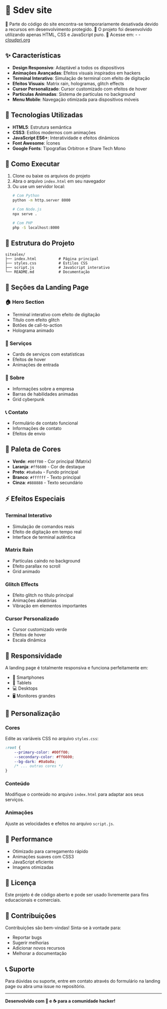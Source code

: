 # 🚀 Sdev site 

🔹 Parte do código do site encontra-se temporariamente desativada devido a recursos em desenvolvimento protegido.
🔹 O projeto foi desenvolvido utilizando apenas HTML, CSS e JavaScript puro.
🔹 Acesse em: - - [cloudpri.org ](https://cloudpri.org/)

## ✨ Características

- **Design Responsivo**: Adaptável a todos os dispositivos
- **Animações Avançadas**: Efeitos visuais inspirados em hackers
- **Terminal Interativo**: Simulação de terminal com efeito de digitação
- **Efeitos Visuais**: Matrix rain, hologramas, glitch effects
- **Cursor Personalizado**: Cursor customizado com efeitos de hover
- **Partículas Animadas**: Sistema de partículas no background
- **Menu Mobile**: Navegação otimizada para dispositivos móveis

## 🎨 Tecnologias Utilizadas

- **HTML5**: Estrutura semântica
- **CSS3**: Estilos modernos com animações
- **JavaScript ES6+**: Interatividade e efeitos dinâmicos
- **Font Awesome**: Ícones
- **Google Fonts**: Tipografias Orbitron e Share Tech Mono

## 🚀 Como Executar

1. Clone ou baixe os arquivos do projeto
2. Abra o arquivo `index.html` em seu navegador
3. Ou use um servidor local:
   ```bash
   # Com Python
   python -m http.server 8000
   
   # Com Node.js
   npx serve .
   
   # Com PHP
   php -S localhost:8000
   ```

## 📁 Estrutura do Projeto

```
sitealex/
├── index.html          # Página principal
├── styles.css          # Estilos CSS
├── script.js           # JavaScript interativo
└── README.md           # Documentação
```

## 🎯 Seções da Landing Page

### 🏠 Hero Section
- Terminal interativo com efeito de digitação
- Título com efeito glitch
- Botões de call-to-action
- Holograma animado

### 🔧 Serviços
- Cards de serviços com estatísticas
- Efeitos de hover
- Animações de entrada

### 👥 Sobre
- Informações sobre a empresa
- Barras de habilidades animadas
- Grid cyberpunk

### 📞 Contato
- Formulário de contato funcional
- Informações de contato
- Efeitos de envio

## 🎨 Paleta de Cores

- **Verde**: `#00ff00` - Cor principal (Matrix)
- **Laranja**: `#ff6600` - Cor de destaque
- **Preto**: `#0a0a0a` - Fundo principal
- **Branco**: `#ffffff` - Texto principal
- **Cinza**: `#888888` - Texto secundário

## ⚡ Efeitos Especiais

### Terminal Interativo
- Simulação de comandos reais
- Efeito de digitação em tempo real
- Interface de terminal autêntica

### Matrix Rain
- Partículas caindo no background
- Efeito parallax no scroll
- Grid animado

### Glitch Effects
- Efeito glitch no título principal
- Animações aleatórias
- Vibração em elementos importantes

### Cursor Personalizado
- Cursor customizado verde
- Efeitos de hover
- Escala dinâmica

## 📱 Responsividade

A landing page é totalmente responsiva e funciona perfeitamente em:
- 📱 Smartphones
- 📱 Tablets
- 💻 Desktops
- 🖥️ Monitores grandes

## 🔧 Personalização

### Cores
Edite as variáveis CSS no arquivo `styles.css`:
```css
:root {
    --primary-color: #00ff00;
    --secondary-color: #ff6600;
    --bg-dark: #0a0a0a;
    /* ... outras cores */
}
```

### Conteúdo
Modifique o conteúdo no arquivo `index.html` para adaptar aos seus serviços.

### Animações
Ajuste as velocidades e efeitos no arquivo `script.js`.

## 🚀 Performance

- Otimizado para carregamento rápido
- Animações suaves com CSS3
- JavaScript eficiente
- Imagens otimizadas

## 📄 Licença

Este projeto é de código aberto e pode ser usado livremente para fins educacionais e comerciais.

## 🤝 Contribuições

Contribuições são bem-vindas! Sinta-se à vontade para:
- Reportar bugs
- Sugerir melhorias
- Adicionar novos recursos
- Melhorar a documentação

## 📞 Suporte

Para dúvidas ou suporte, entre em contato através do formulário na landing page ou abra uma issue no repositório.

---

**Desenvolvido com 💚 e ☕ para a comunidade hacker!** 
